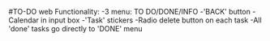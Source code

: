 #TO-DO web
Functionality: 
  -3 menu: TO DO/DONE/INFO
  -'BACK' button
  -Calendar in input box
  -'Task' stickers
  -Radio delete button on each task 
  -All 'done' tasks go directly to 'DONE' menu

